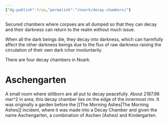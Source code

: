 ```yaml
---
{"dg-publish":true,"permalink":"/noark/decay-chambers/"}
---
```




Secured chambers where corpses are all dumped so that they can decay and their darkness can return to the realm without much issue.

When all the dark beings die, they decay into darkness, which can harmfully affect the other darkness beings due to the flux of raw darkness raising the circulation of their own dark ichor involuntarily.

There are four decay chambers in Noark.

# Aschengarten

A small room where stillborn are all put to decay peacefully. About 2187.96 mer^2 in area, this decay chamber lies on the edge of the innermost rim. It was originally a garden before the [[The Morning Ashes\|The Morning Ashes]] incident, where it was made into a Decay Chamber and given the name Aschengarten, a combination of Aschen (Ashes) and Kindergarten.


